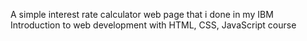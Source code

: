 A simple interest rate calculator web page that i done in my IBM Introduction to web development with HTML, CSS, JavaScript course
